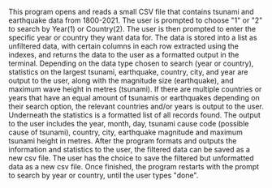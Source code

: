 This program opens and reads a small CSV file that contains tsunami and earthquake data from 1800-2021.
The user is prompted to choose "1" or "2" to search by Year(1) or Country(2). The user is then prompted to enter the specific year or country they want data for.
The data is stored into a list as unfiltered data, with certain columns in each row extracted using the indexes, and returns the data to the user as a formatted output in the terminal.
Depending on the data type chosen to search (year or country), statistics on the largest tsunami, earthquake, country, city, and year are output to the user, along with the magnitude size (earthquake),
and maximum wave height in metres (tsunami). 
If there are multiple countries or years that have an equal amount of tsunamis or earthquakes depending on their search option, the relevant countries and/or years is output to the user.
Underneath the statistics is a formatted list of all records found. The output to the user includes the year, month, day, tsunami cause code (possible cause of tsunami), country, city, earthquake magnitude and maximum tsunami height in metres.
After the program formats and outputs the information and statistics to the user, the filtered data can be saved as a new csv file.
The user has the choice to save the filtered but unformatted data as a new csv file.
Once finished, the program restarts with the prompt to search by year or country, until the user types "done".
